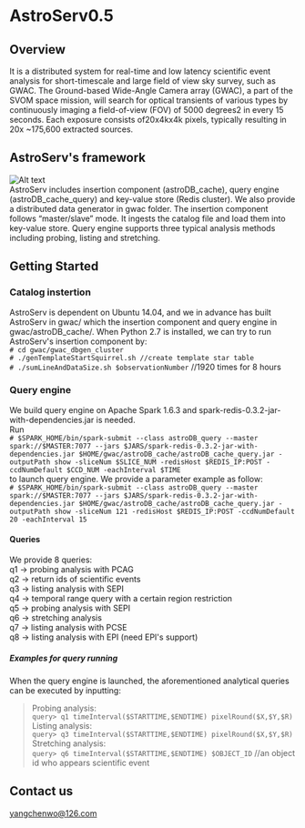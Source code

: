 # AstroServ0.5
## Overview 
It is a distributed system for real-time and low latency scientific event analysis for short-timescale and large field of view sky survey, such as GWAC. The Ground-based Wide-Angle Camera array (GWAC), a part of the SVOM space mission, will search for optical transients of various types by continuously imaging a field-of-view (FOV) of 5000 degrees2 in every 15 seconds. Each exposure consists of20x4kx4k pixels, typically resulting in 20x ~175,600 extracted sources. 
## AstroServ's framework
![Alt text](http://p1cfu8w1j.bkt.clouddn.com/Aservimage1.jpg)</br>
AstroServ includes insertion component (astroDB_cache), query engine (astroDB_cache_query) and key-value store (Redis cluster). We also provide a distributed data generator in gwac folder. The insertion component follows “master/slave” mode. It ingests the catalog file and load them into key-value store. Query engine supports three typical analysis methods including probing, listing and stretching.

## Getting Started
### Catalog instertion
AstroServ is dependent on Ubuntu 14.04, and we in advance has built 
AstroServ in gwac/ which the insertion component and query engine in gwac/astroDB_cache/. When Python 2.7 is installed, we can try to run 
AstroServ's insertion component by:</br>
`# cd gwac/gwac_dbgen_cluster`</br>
`# ./genTemplateStartSquirrel.sh //create template star table`</br>
`# ./sumLineAndDataSize.sh $observationNumber` //1920 times for 8 hours </br>

### Query engine 
We build query engine on Apache Spark 1.6.3 and spark-redis-0.3.2-jar-with-dependencies.jar is needed. </br> Run </br>
`# $SPARK_HOME/bin/spark-submit --class astroDB_query --master spark://$MASTER:7077 --jars $JARS/spark-redis-0.3.2-jar-with-dependencies.jar $HOME/gwac/astroDB_cache/astroDB_cache_query.jar -outputPath show -sliceNum $SLICE_NUM -redisHost $REDIS_IP:POST -ccdNumDefault $CCD_NUM -eachInterval $TIME`
</br> to launch query engine. We provide a parameter example as follow: </br>
`# $SPARK_HOME/bin/spark-submit --class astroDB_query --master spark://$MASTER:7077 --jars $JARS/spark-redis-0.3.2-jar-with-dependencies.jar $HOME/gwac/astroDB_cache/astroDB_cache_query.jar -outputPath show -sliceNum 121 -redisHost $REDIS_IP:POST -ccdNumDefault 20 -eachInterval 15`
#### Queries
We provide 8 queries: </br>
q1 -> probing analysis with PCAG</br>
q2 -> return ids of scientific events</br>
q3 -> listing analysis with SEPI</br>
q4 -> temporal range query with a certain region restriction</br>
q5 -> probing analysis with SEPI</br>
q6 -> stretching analysis</br>
q7 -> listing analysis with PCSE</br>
q8 -> listing analysis with EPI (need EPI's support)</br>

##### Examples for query running  
When the query engine is launched, the aforementioned analytical queries can be executed by inputting:
> Probing analysis:</br>
`query> q1 timeInterval($STARTTIME,$ENDTIME) pixelRound($X,$Y,$R)`</br>
> Listing analysis:</br>
`query> q3 timeInterval($STARTTIME,$ENDTIME) pixelRound($X,$Y,$R)`</br>
> Stretching analysis:</br>
`query> q6 timeInterval($STARTTIME,$ENDTIME) $OBJECT_ID` //an object id who appears scientific event

## Contact us
 <yangchenwo@126.com> 

